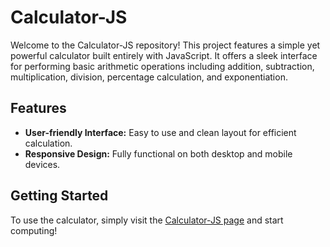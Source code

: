 # Calculator-JS

Welcome to the Calculator-JS repository! This project features a simple yet powerful calculator built entirely with JavaScript. It offers a sleek interface for performing basic arithmetic operations including addition, subtraction, multiplication, division, percentage calculation, and exponentiation.

## Features
- **User-friendly Interface:** Easy to use and clean layout for efficient calculation.
- **Responsive Design:** Fully functional on both desktop and mobile devices.

## Getting Started
To use the calculator, simply visit the [Calculator-JS page](https://joaodessup.github.io/calculator-js/) and start computing!

